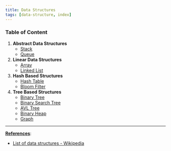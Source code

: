 ```yaml
---
title: Data Structures
tags: [data-structure, index]
---
```


### Table of Content

1. **Abstract Data Structures**
	* [Stack](Stack.md)
	* [Queue](Queue.md)
2. **Linear Data Structures**
	* [Array](Array.md)
	* [Linked List](Linked%20List.md)
3. **Hash Based Structures**
	* [Hash Table](Hash%20Table.md)
	* [Bloom Filter](Bloom%20Filter.md)
4. **Tree Based Structures**
	* [Binary Tree](Binary%20Tree.md)
	* [Binary Search Tree](Binary%20Search%20Tree.md)
	* [AVL Tree](AVL%20Tree.md)
	* [Binary Heap](Binary%20Heap.md)
	* [Graph](Graph.md)

---

**<u>References</u>**:

* [List of data structures - Wikipedia](https://en.wikipedia.org/wiki/List_of_data_structures)